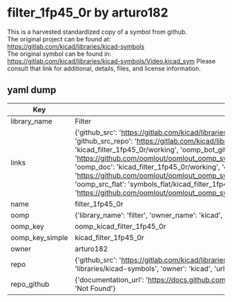 # filter_1fp45_0r by arturo182  
This is a harvested standardized copy of a symbol from github.  
The original project can be found at:  
https://gitlab.com/kicad/libraries/kicad-symbols  
The original symbol can be found in:
https://gitlab.com/kicad/libraries/kicad-symbols/Video.kicad_sym
Please consult that link for additional, details, files, and license information.  
## yaml dump  
| Key | Value |  
| --- | --- |  
| library_name | Filter |  
| links | {'github_src': 'https://gitlab.com/kicad/libraries/kicad-symbols/Video.kicad_sym', 'github_src_repo': 'https://gitlab.com/kicad/libraries/kicad-symbols', 'oomp_bot': 'kicad_filter_1fp45_0r/working', 'oomp_bot_github': 'https://github.com/oomlout/oomlout_oomp_symbol_bot/tree/main/kicad_filter_1fp45_0r/working', 'oomp_doc': 'kicad_filter_1fp45_0r/working', 'oomp_doc_github': 'https://github.com/oomlout/oomlout_oomp_symbol_doc/tree/main/kicad_filter_1fp45_0r/working', 'oomp_src_flat': 'symbols_flat/kicad_filter_1fp45_0r/working', 'oomp_src_flat_github': 'https://github.com/oomlout/oomlout_oomp_symbol_src/tree/main/kicad_filter_1fp45_0r/working'} |  
| name | filter_1fp45_0r |  
| oomp | {'library_name': 'filter', 'owner_name': 'kicad', 'symbol_name': 'filter_1fp45_0r'} |  
| oomp_key | oomp_kicad_filter_1fp45_0r |  
| oomp_key_simple | kicad_filter_1fp45_0r |  
| owner | arturo182 |  
| repo | {'github_src': 'https://gitlab.com/kicad/libraries/kicad-symbols/Video.kicad_sym', 'name': 'libraries/kicad-symbols', 'owner': 'kicad', 'url': 'https://gitlab.com/kicad/libraries/kicad-symbols'} |  
| repo_github | {'documentation_url': 'https://docs.github.com/rest/repos/repos#get-a-repository', 'message': 'Not Found'} |  


